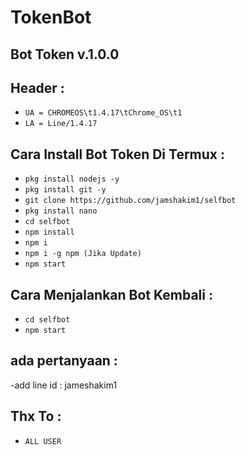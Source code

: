# TokenBot
Bot Token v.1.0.0
------
Header :
------
- `UA = CHROMEOS\t1.4.17\tChrome_OS\t1`
- `LA = Line/1.4.17`

Cara Install Bot Token Di Termux :
------
- `pkg install nodejs -y`
- `pkg install git -y`
- `git clone https://github.com/jamshakim1/selfbot`
- `pkg install nano`
- `cd selfbot`
- `npm install`
- `npm i`
- `npm i -g npm (Jika Update)`
- `npm start`

Cara Menjalankan Bot Kembali :
------
- `cd selfbot`
- `npm start`

ada pertanyaan :
------
-add line id : jameshakim1

Thx To :
------
- `ALL USER`



